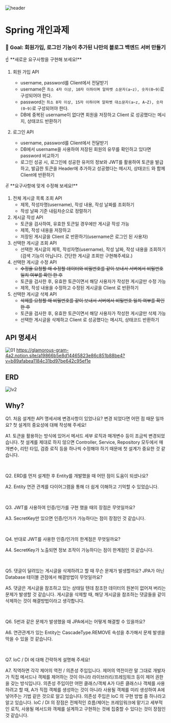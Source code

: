 ![header](https://capsule-render.vercel.app/api?type=waving&color=auto&height=300&section=header&text=블로그%20서버%20만들기&fontSize=70)

# Spring 개인과제

### 🏁 Goal:  회원가입, 로그인 기능이 추가된 나만의 블로그 백엔드 서버 만들기

<aside>
☝ **새로운 요구사항을 구현해 보세요!**

</aside>

1. 회원 가입 API
   - username, password를 Client에서 전달받기
   - username은  `최소 4자 이상, 10자 이하이며 알파벳 소문자(a~z), 숫자(0~9)`로 구성되어야 한다.
   - password는  `최소 8자 이상, 15자 이하이며 알파벳 대소문자(a~z, A~Z), 숫자(0~9)`로 구성되어야 한다.
   - DB에 중복된 username이 없다면 회원을 저장하고 Client 로 성공했다는 메시지, 상태코드 반환하기


2. 로그인 API
   - username, password를 Client에서 전달받기
   - DB에서 username을 사용하여 저장된 회원의 유무를 확인하고 있다면 password 비교하기
   - 로그인 성공 시, 로그인에 성공한 유저의 정보와 JWT를 활용하여 토큰을 발급하고,
     발급한 토큰을 Header에 추가하고 성공했다는 메시지, 상태코드 와 함께 Client에 반환하기

<aside>
✌️ **요구사항에 맞게 수정해 보세요!**

</aside>

1. 전체 게시글 목록 조회 API
   - 제목, 작성자명(username), 작성 내용, 작성 날짜를 조회하기
   - 작성 날짜 기준 내림차순으로 정렬하기
2. 게시글 작성 API
   - 토큰을 검사하여, 유효한 토큰일 경우에만 게시글 작성 가능
   - 제목, 작성 내용을 저장하고
   - 저장된 게시글을 Client 로 반환하기(username은 로그인 된 사용자)
3. 선택한 게시글 조회 API
   - 선택한 게시글의 제목, 작성자명(username), 작성 날짜, 작성 내용을 조회하기
     (검색 기능이 아닙니다. 간단한 게시글 조회만 구현해주세요.)
4. 선택한 게시글 수정 API
   - ~~수정을 요청할 때 수정할 데이터와 비밀번호를 같이 보내서 서버에서 비밀번호 일치 여부를 확인 한 후~~
   - 토큰을 검사한 후, 유효한 토큰이면서 해당 사용자가 작성한 게시글만 수정 가능
   - 제목, 작성 내용을 수정하고 수정된 게시글을 Client 로 반환하기
5. 선택한 게시글 삭제 API
   - ~~삭제를 요청할 때 비밀번호를 같이 보내서 서버에서 비밀번호 일치 여부를 확인 한 후~~
   - 토큰을 검사한 후, 유효한 토큰이면서 해당 사용자가 작성한 게시글만 삭제 가능
   - 선택한 게시글을 삭제하고 Client 로 성공했다는 메시지, 상태코드 반환하기

## API 명세서

![01](https://github.com/itsinseo/springBlog_lv2/assets/87530331/cfc8465f-e5a0-4720-97c1-0bf2455f771f)
https://glamorous-gram-4a2.notion.site/a19866b5e8d14465823e86c851b88be4?v=b89afabea1184c31bd97be642c95ef1e

## ERD

![lv2](https://github.com/itsinseo/springBlog_lv2/assets/87530331/ac6510f7-0d08-4597-9f5d-d96317d6ace9)

## Why?
Q1. 처음 설계한 API 명세서에 변경사항이 있었나요?
   변경 되었다면 어떤 점 때문 일까요? 첫 설계의 중요성에 대해 작성해 주세요!

A1. 토큰을 활용하는 방식에 있어서 메서드 세부 로직과 매개변수 등이 조금씩 변경되었습니다.
   첫 설계를 제대로 하지 않으면 Controller, Service, Repository 모두에서 매개변수, 리턴 타입, 검증 로직 등을 하나씩 수정해야 하기 때문에 첫 설계가 중요한 것 같습니다.

<br>

Q2. ERD를 먼저 설계한 후 Entity를 개발했을 때 어떤 점이 도움이 되셨나요?

A2. Entity 연관 관계를 다이어그램을 통해 더 쉽게 이해하고 기억할 수 있었습니다.

<br>

Q3. JWT를 사용하여 인증/인가를 구현 했을 때의 장점은 무엇일까요?

A3. SecretKey만 있으면 인증/인가가 가능하다는 점이 장점인 것 같습니다.

<br>

Q4. 반대로 JWT를 사용한 인증/인가의 한계점은 무엇일까요?

A4. SecretKey가 노출되면 정보 조작이 가능하다는 점이 한계점인 것 같습니다.

<br>

Q5. 댓글이 달려있는 게시글을 삭제하려고 할 때 무슨 문제가 발생할까요? JPA가 아닌 Database 테이블 관점에서 해결방법이 무엇일까요?

A5. 댓글은 게시글을 참조하고 있는 상태일 텐데 참조한 데이터의 원본이 없어져 버리는 문제가 발생할 것 같습니다.
   게시글을 삭제할 때, 해당 게시글을 참조하는 댓글들을 같이 삭제하는 것이 해결방법이라고 생각합니다.

<br>

Q6. 5번과 같은 문제가 발생했을 때 JPA에서는 어떻게 해결할 수 있을까요?
   
A6. 연관관계가 있는 Entity는 CascadeType.REMOVE 속성을 추가해서 문제 발생을 막을 수 있을 것 같습니다.

<br>

Q7. IoC / DI 에 대해 간략하게 설명해 주세요!
   
A7. 직역하면 각각 제어의 역전 / 의존성 주입입니다.
   제어의 역전이란 말 그대로 개발자가 직접 메서드나 객체를 제어하는 것이 아니라 라이브러리/프레임워크 등이 제어 권한을 갖는 방식입니다.
   의존성 주입이란 어떤 클래스/객체 A가 다른 클래스나 객체를 사용하려고 할 때, A가 직접 객체를 생성하는 것이 아니라 사용될 객체를 미리 생성하여 A에 넣어주는 기법 같은 것으로 알고 있습니다. 의존성 주입은 IoC 의 구현 방법 중 하나라고 알고 있습니다.
   IoC / DI 의 장점은 전체적인 흐름/제어는 프레임워크에 맡기고 세부적인 로직, 사용될 메서드와 객체를 설계하고 구현하는 것에 집중할 수 있다는 것이 장점인 것 같습니다.
